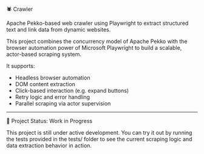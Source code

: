 🕷️ Crawler

Apache Pekko-based web crawler using Playwright to extract structured text and link data from dynamic websites.

This project combines the concurrency model of Apache Pekko with the browser automation power of Microsoft Playwright to build a scalable, 
actor-based scraping system. 

It supports:

- Headless browser automation
- DOM content extraction
- Click-based interaction (e.g. expand buttons)
- Retry logic and error handling
- Parallel scraping via actor supervision

---
🚧 Project Status: Work in Progress

This project is still under active development.
You can try it out by running the tests provided in the tests/ folder to see the current scraping logic and data extraction behavior in action.